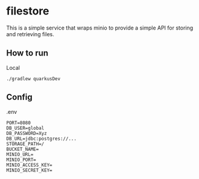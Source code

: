 # filestore
This is a simple service that wraps minio to provide a simple API for storing and retrieving files.

## How to run

Local
```
./gradlew quarkusDev
```

## Config
.env
```
PORT=8080
DB_USER=global
DB_PASSWORD=Xyz
DB_URL=jdbc:postgres://...
STORAGE_PATH=/
BUCKET_NAME=
MINIO_URL=
MINIO_PORT=
MINIO_ACCESS_KEY=
MINIO_SECRET_KEY=
```